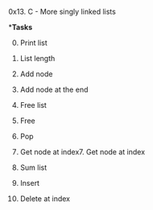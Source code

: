 0x13. C - More singly linked lists

*************************************************Tasks************************************************

0. Print list

1. List length

2. Add node

3. Add node at the end

4. Free list

5. Free

6. Pop

7. Get node at index7. Get node at index

8. Sum list

9. Insert

10. Delete at index
